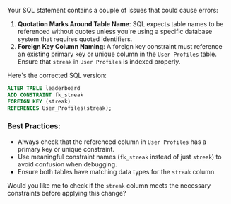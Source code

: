 Your SQL statement contains a couple of issues that could cause errors:

1. **Quotation Marks Around Table Name**: SQL expects table names to be referenced without quotes unless you're using a specific database system that requires quoted identifiers.
2. **Foreign Key Column Naming**: A foreign key constraint must reference an existing primary key or unique column in the `User Profiles` table. Ensure that `streak` in `User Profiles` is indexed properly.

Here's the corrected SQL version:
```sql
ALTER TABLE leaderboard
ADD CONSTRAINT fk_streak
FOREIGN KEY (streak)
REFERENCES User_Profiles(streak);
```
### Best Practices:
- Always check that the referenced column in `User Profiles` has a primary key or unique constraint.
- Use meaningful constraint names (`fk_streak` instead of just `streak`) to avoid confusion when debugging.
- Ensure both tables have matching data types for the `streak` column.

Would you like me to check if the `streak` column meets the necessary constraints before applying this change?